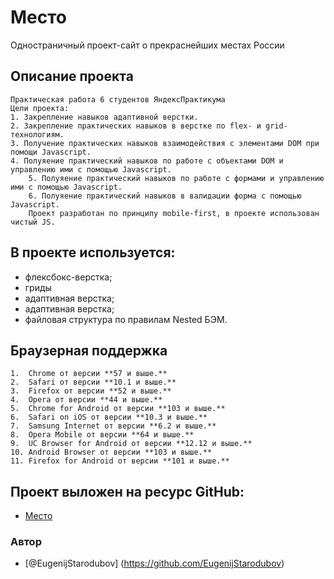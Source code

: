 # **Место**

Одностраничный проект-сайт о прекраснейших местах России

## **Описание проекта**

    Практическая работа 6 студентов ЯндексПрактикума
    Цели проекта:
    1. Закрепление навыков адаптивной верстки.
    2. Закрепление практических навыков в верстке по flex- и grid-технологиям.
    3. Получение практических навыков взаимодействия с элементами DOM при помощи Javascript.
    4. Полуяение практический навыков по работе с объектами DOM и управлению ими с помощью Javascript.
    	5. Полуяение практический навыков по работе с формами и управлению ими с помощью Javascript.
    	6. Полуяение практический навыков в валидации форма с помощью Javascript.
    	Проект разработан по принципу mobile-first, в проекте использован чистый JS.

## **В проекте используется:**

- флексбокс-верстка;
- гриды
- адаптивная верстка;
- адаптивная верстка;
- файловая структура по правилам Nested БЭМ.

## **Браузерная поддержка**

    1.  Chrome от версии **57 и выше.**
    2.  Safari от версии **10.1 и выше.**
    3.  Firefox от версии **52 и выше.**
    4.  Opera от версии **44 и выше.**
    5.  Chrome for Android от версии **103 и выше.**
    6.  Safari on iOS от версии **10.3 и выше.**
    7.  Samsung Internet от версии **6.2 и выше.**
    8.  Opera Mobile от версии **64 и выше.**
    9.  UC Browser for Android от версии **12.12 и выше.**
    10. Android Browser от версии **103 и выше.**
    11. Firefox for Android от версии **101 и выше.**

## **Проект выложен на ресурс GitHub:**

- [Место](https://eugenijstarodubov.github.io/mesto/)

### Автор

- [@EugenijStarodubov] (https://github.com/EugenijStarodubov)
